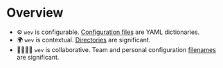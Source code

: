 # Overview

- ⚙️ `wev` is configurable. [Configuration files](schema) are YAML dictionaries.
- 🌍 `wev` is contextual. [Directories](directories) are significant.
- 👩‍👩‍👧‍👧 `wev` is collaborative. Team and personal configuration [filenames](filenames) are significant.
